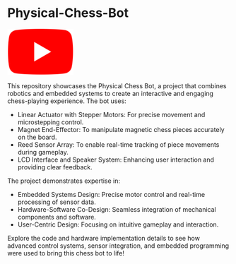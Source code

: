 # Physical-Chess-Bot
<a href="https://youtu.be/iiL4xXYcxQk" target="_blank">
  <img src="assets/youtube_logo.png" alt="YouTube" width="150" />
</a>

This repository showcases the Physical Chess Bot, a project that combines robotics and embedded systems to create an interactive and engaging chess-playing experience.
The bot uses:
- Linear Actuator with Stepper Motors: For precise movement and microstepping control.
- Magnet End-Effector: To manipulate magnetic chess pieces accurately on the board.
- Reed Sensor Array: To enable real-time tracking of piece movements during gameplay.
- LCD Interface and Speaker System: Enhancing user interaction and providing clear feedback.

The project demonstrates expertise in:
- Embedded Systems Design: Precise motor control and real-time processing of sensor data.
- Hardware-Software Co-Design: Seamless integration of mechanical components and software.
- User-Centric Design: Focusing on intuitive gameplay and interaction.

Explore the code and hardware implementation details to see how advanced control systems, sensor integration, and embedded programming were used to bring this chess bot to life!
